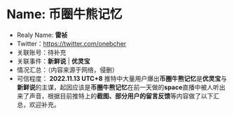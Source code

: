 # Name: **币圈牛熊记忆**
* Realy Name: **雷祯**
* Twitter：https://twitter.com/onebcher
* 关联账号：待补充
* 关联事件：**新鲜说** | **优灵宝**
* 情况汇总：（内容来源于网络，侵删）
* 可信程度：
**2022.11.13 UTC+8**
推特中大量用户爆出**币圈牛熊记忆**是**优灵宝**与**新鲜说**的主谋，起因应该是**币圈牛熊记忆**在前一天做的**space**直播中被人听出来了声音，根据目前推特上的**截图、部分用户的留言反馈**等内容做了以下汇总，欢迎补充。
